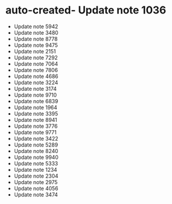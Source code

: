 # auto-created- Update note 1036
- Update note 5942
- Update note 3480
- Update note 8778
- Update note 9475
- Update note 2151
- Update note 7292
- Update note 7064
- Update note 7806
- Update note 4686
- Update note 3224
- Update note 3174
- Update note 9710
- Update note 6839
- Update note 1964
- Update note 3395
- Update note 8941
- Update note 3776
- Update note 9771
- Update note 3422
- Update note 5289
- Update note 8240
- Update note 9940
- Update note 5333
- Update note 1234
- Update note 2304
- Update note 2975
- Update note 4056
- Update note 3474
